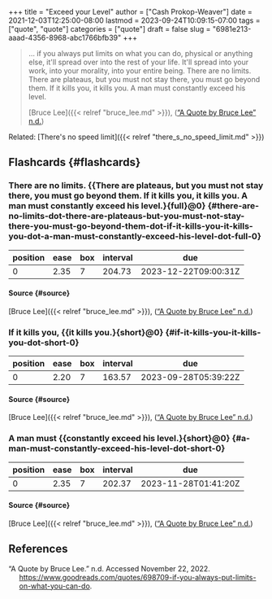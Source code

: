+++
title = "Exceed your Level"
author = ["Cash Prokop-Weaver"]
date = 2021-12-03T12:25:00-08:00
lastmod = 2023-09-24T10:09:15-07:00
tags = ["quote", "quote"]
categories = ["quote"]
draft = false
slug = "6981e213-aaad-4356-8968-abc1766bfb39"
+++

> ... if you always put limits on what you can do, physical or anything else, it'll spread over into the rest of your life. It'll spread into your work, into your morality, into your entire being. There are no limits. There are plateaus, but you must not stay there, you must go beyond them. If it kills you, it kills you. A man must constantly exceed his level.
>
> [Bruce Lee]({{< relref "bruce_lee.md" >}}), (<a href="#citeproc_bib_item_1">“A Quote by Bruce Lee” n.d.</a>)

Related: [There's no speed limit]({{< relref "there_s_no_speed_limit.md" >}})


## Flashcards {#flashcards}


### There are no limits. {{There are plateaus, but you must not stay there, you must go beyond them. If it kills you, it kills you. A man must constantly exceed his level.}{full}@0} {#there-are-no-limits-dot-there-are-plateaus-but-you-must-not-stay-there-you-must-go-beyond-them-dot-if-it-kills-you-it-kills-you-dot-a-man-must-constantly-exceed-his-level-dot-full-0}

| position | ease | box | interval | due                  |
|----------|------|-----|----------|----------------------|
| 0        | 2.35 | 7   | 204.73   | 2023-12-22T09:00:31Z |


#### Source {#source}

[Bruce Lee]({{< relref "bruce_lee.md" >}}), (<a href="#citeproc_bib_item_1">“A Quote by Bruce Lee” n.d.</a>)


### If it kills you, {{it kills you.}{short}@0} {#if-it-kills-you-it-kills-you-dot-short-0}

| position | ease | box | interval | due                  |
|----------|------|-----|----------|----------------------|
| 0        | 2.20 | 7   | 163.57   | 2023-09-28T05:39:22Z |


#### Source {#source}

[Bruce Lee]({{< relref "bruce_lee.md" >}}), (<a href="#citeproc_bib_item_1">“A Quote by Bruce Lee” n.d.</a>)


### A man must {{constantly exceed his level.}{short}@0} {#a-man-must-constantly-exceed-his-level-dot-short-0}

| position | ease | box | interval | due                  |
|----------|------|-----|----------|----------------------|
| 0        | 2.35 | 7   | 202.37   | 2023-11-28T01:41:20Z |


#### Source {#source}

[Bruce Lee]({{< relref "bruce_lee.md" >}}), (<a href="#citeproc_bib_item_1">“A Quote by Bruce Lee” n.d.</a>)

## References

<style>.csl-entry{text-indent: -1.5em; margin-left: 1.5em;}</style><div class="csl-bib-body">
  <div class="csl-entry"><a id="citeproc_bib_item_1"></a>“A Quote by Bruce Lee.” n.d. Accessed November 22, 2022. <a href="https://www.goodreads.com/quotes/698709-if-you-always-put-limits-on-what-you-can-do">https://www.goodreads.com/quotes/698709-if-you-always-put-limits-on-what-you-can-do</a>.</div>
</div>
